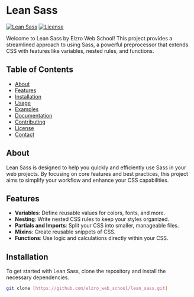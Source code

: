 # Lean Sass

[![Lean Sass](https://img.shields.io/badge/Lean_Sass-v1.0-blue.svg)](https://github.com/elzro_web_school/lean_sass)
[![License](https://img.shields.io/badge/license-MIT-green.svg)](https://github.com/elzro_web_school/lean_sass/blob/main/LICENSE)

Welcome to Lean Sass by Elzro Web School! This project provides a streamlined approach to using Sass, a powerful preprocessor that extends CSS with features like variables, nested rules, and functions.

## Table of Contents

- [About](#about)
- [Features](#features)
- [Installation](#installation)
- [Usage](#usage)
- [Examples](#examples)
- [Documentation](#documentation)
- [Contributing](#contributing)
- [License](#license)
- [Contact](#contact)

## About

Lean Sass is designed to help you quickly and efficiently use Sass in your web projects. By focusing on core features and best practices, this project aims to simplify your workflow and enhance your CSS capabilities.

## Features

- **Variables**: Define reusable values for colors, fonts, and more.
- **Nesting**: Write nested CSS rules to keep your styles organized.
- **Partials and Imports**: Split your CSS into smaller, manageable files.
- **Mixins**: Create reusable snippets of CSS.
- **Functions**: Use logic and calculations directly within your CSS.

## Installation

To get started with Lean Sass, clone the repository and install the necessary dependencies.

```bash
git clone [https://github.com/elzro_web_school/lean_sass.git]
